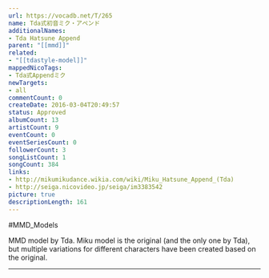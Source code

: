 ```yaml
---
url: https://vocadb.net/T/265
name: Tda式初音ミク・アペンド
additionalNames: 
- Tda Hatsune Append
parent: "[[mmd]]"
related:
- "[[tdastyle-model]]"
mappedNicoTags:
- Tda式Appendミク
newTargets:
- all
commentCount: 0
createDate: 2016-03-04T20:49:57
status: Approved
albumCount: 13
artistCount: 9
eventCount: 0
eventSeriesCount: 0
followerCount: 3
songListCount: 1
songCount: 384
links: 
- http://mikumikudance.wikia.com/wiki/Miku_Hatsune_Append_(Tda)
- http://seiga.nicovideo.jp/seiga/im3383542
picture: true
descriptionLength: 161
---
```


#MMD_Models

MMD model by Tda. Miku model is the original (and the only one by Tda), but multiple variations for different characters have been created based on the original.

---

